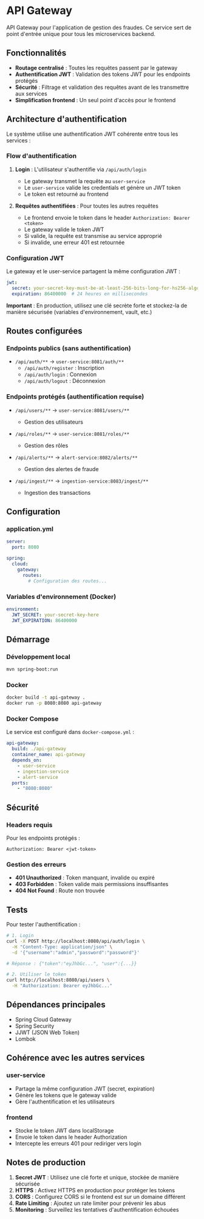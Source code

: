 # API Gateway

API Gateway pour l'application de gestion des fraudes. Ce service sert de point d'entrée unique pour tous les microservices backend.

## Fonctionnalités

- **Routage centralisé** : Toutes les requêtes passent par le gateway
- **Authentification JWT** : Validation des tokens JWT pour les endpoints protégés
- **Sécurité** : Filtrage et validation des requêtes avant de les transmettre aux services
- **Simplification frontend** : Un seul point d'accès pour le frontend

## Architecture d'authentification

Le système utilise une authentification JWT cohérente entre tous les services :

### Flow d'authentification

1. **Login** : L'utilisateur s'authentifie via `/api/auth/login`
   - Le gateway transmet la requête au `user-service`
   - Le `user-service` valide les credentials et génère un JWT token
   - Le token est retourné au frontend

2. **Requêtes authentifiées** : Pour toutes les autres requêtes
   - Le frontend envoie le token dans le header `Authorization: Bearer <token>`
   - Le gateway valide le token JWT
   - Si valide, la requête est transmise au service approprié
   - Si invalide, une erreur 401 est retournée

### Configuration JWT

Le gateway et le user-service partagent la même configuration JWT :

```yaml
jwt:
  secret: your-secret-key-must-be-at-least-256-bits-long-for-hs256-algorithm
  expiration: 86400000  # 24 heures en millisecondes
```

**Important** : En production, utilisez une clé secrète forte et stockez-la de manière sécurisée (variables d'environnement, vault, etc.)

## Routes configurées

### Endpoints publics (sans authentification)

- `/api/auth/**` → `user-service:8081/auth/**`
  - `/api/auth/register` : Inscription
  - `/api/auth/login` : Connexion
  - `/api/auth/logout` : Déconnexion

### Endpoints protégés (authentification requise)

- `/api/users/**` → `user-service:8081/users/**`
  - Gestion des utilisateurs

- `/api/roles/**` → `user-service:8081/roles/**`
  - Gestion des rôles

- `/api/alerts/**` → `alert-service:8082/alerts/**`
  - Gestion des alertes de fraude

- `/api/ingest/**` → `ingestion-service:8083/ingest/**`
  - Ingestion des transactions

## Configuration

### application.yml

```yaml
server:
  port: 8080

spring:
  cloud:
    gateway:
      routes:
        # Configuration des routes...
```

### Variables d'environnement (Docker)

```yaml
environment:
  JWT_SECRET: your-secret-key-here
  JWT_EXPIRATION: 86400000
```

## Démarrage

### Développement local

```bash
mvn spring-boot:run
```

### Docker

```bash
docker build -t api-gateway .
docker run -p 8080:8080 api-gateway
```

### Docker Compose

Le service est configuré dans `docker-compose.yml` :

```yaml
api-gateway:
  build: ./api-gateway
  container_name: api-gateway
  depends_on:
    - user-service
    - ingestion-service
    - alert-service
  ports:
    - "8080:8080"
```

## Sécurité

### Headers requis

Pour les endpoints protégés :

```
Authorization: Bearer <jwt-token>
```

### Gestion des erreurs

- **401 Unauthorized** : Token manquant, invalide ou expiré
- **403 Forbidden** : Token valide mais permissions insuffisantes
- **404 Not Found** : Route non trouvée

## Tests

Pour tester l'authentification :

```bash
# 1. Login
curl -X POST http://localhost:8080/api/auth/login \
  -H "Content-Type: application/json" \
  -d '{"username":"admin","password":"password"}'

# Réponse : {"token":"eyJhbGc...", "user":{...}}

# 2. Utiliser le token
curl http://localhost:8080/api/users \
  -H "Authorization: Bearer eyJhbGc..."
```

## Dépendances principales

- Spring Cloud Gateway
- Spring Security
- JJWT (JSON Web Token)
- Lombok

## Cohérence avec les autres services

### user-service
- Partage la même configuration JWT (secret, expiration)
- Génère les tokens que le gateway valide
- Gère l'authentification et les utilisateurs

### frontend
- Stocke le token JWT dans localStorage
- Envoie le token dans le header Authorization
- Intercepte les erreurs 401 pour rediriger vers login

## Notes de production

1. **Secret JWT** : Utilisez une clé forte et unique, stockée de manière sécurisée
2. **HTTPS** : Activez HTTPS en production pour protéger les tokens
3. **CORS** : Configurez CORS si le frontend est sur un domaine différent
4. **Rate Limiting** : Ajoutez un rate limiter pour prévenir les abus
5. **Monitoring** : Surveillez les tentatives d'authentification échouées
